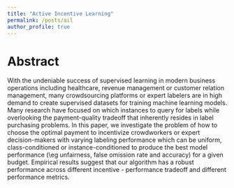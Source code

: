 ```yaml
---
title: "Active Incentive Learning"
permalink: /posts/ail
author_profile: true
---
```


# Abstract
With the undeniable success of supervised learning in modern business operations including healthcare, revenue management or customer relation management, many crowdsourcing platforms or expert labelers are in high demand to create supervised datasets for training machine learning models. Many research have focused on which instances to query for labels while overlooking the payment-quality tradeoff that inherently resides in label purchasing problems. In this paper, we investigate the problem of how to choose the optimal payment to incentivize crowdworkers or expert decision-makers with varying labeling performance which can be uniform, class-conditioned or instance-conditioned to produce the best model performance (\eg unfairness, false omission rate and accuracy) for a given budget. Empirical results suggest that our algorithm has a robust performance across different incentive - performance tradeoff and different performance metrics. 
